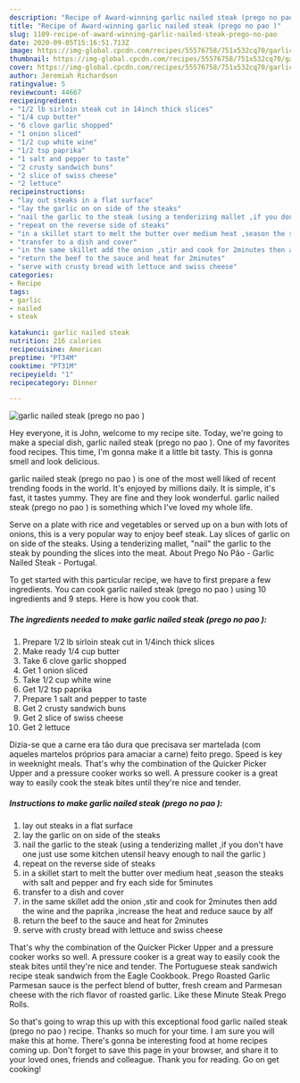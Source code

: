 ```yaml
---
description: "Recipe of Award-winning garlic nailed steak (prego no pao )"
title: "Recipe of Award-winning garlic nailed steak (prego no pao )"
slug: 1109-recipe-of-award-winning-garlic-nailed-steak-prego-no-pao
date: 2020-09-05T15:16:51.713Z
image: https://img-global.cpcdn.com/recipes/55576758/751x532cq70/garlic-nailed-steak-prego-no-pao-recipe-main-photo.jpg
thumbnail: https://img-global.cpcdn.com/recipes/55576758/751x532cq70/garlic-nailed-steak-prego-no-pao-recipe-main-photo.jpg
cover: https://img-global.cpcdn.com/recipes/55576758/751x532cq70/garlic-nailed-steak-prego-no-pao-recipe-main-photo.jpg
author: Jeremiah Richardson
ratingvalue: 5
reviewcount: 44667
recipeingredient:
- "1/2 lb sirloin steak cut in 14inch thick slices"
- "1/4 cup butter"
- "6 clove garlic shopped"
- "1 onion sliced"
- "1/2 cup white wine"
- "1/2 tsp paprika"
- "1 salt and pepper to taste"
- "2 crusty sandwich buns"
- "2 slice of swiss cheese"
- "2 lettuce"
recipeinstructions:
- "lay out steaks in a flat surface"
- "lay the garlic on on side of the steaks"
- "nail the garlic to the steak (using a tenderizing mallet ,if you don&#39;t have one just use some kitchen utensil heavy enough to nail the garlic )"
- "repeat on the reverse side of steaks"
- "in a skillet start to melt the butter over medium heat ,season the steaks with salt and pepper and fry each side for 5minutes"
- "transfer to a dish and cover"
- "in the same skillet add the onion ,stir and cook for 2minutes then add the wine and the paprika ,increase the heat and reduce sauce by alf"
- "return the beef to the sauce and heat for 2minutes"
- "serve with crusty bread with lettuce and swiss cheese"
categories:
- Recipe
tags:
- garlic
- nailed
- steak

katakunci: garlic nailed steak 
nutrition: 216 calories
recipecuisine: American
preptime: "PT34M"
cooktime: "PT31M"
recipeyield: "1"
recipecategory: Dinner

---
```



![garlic nailed steak (prego no pao )](https://img-global.cpcdn.com/recipes/55576758/751x532cq70/garlic-nailed-steak-prego-no-pao-recipe-main-photo.jpg)

Hey everyone, it is John, welcome to my recipe site. Today, we're going to make a special dish, garlic nailed steak (prego no pao ). One of my favorites food recipes. This time, I'm gonna make it a little bit tasty. This is gonna smell and look delicious.

garlic nailed steak (prego no pao ) is one of the most well liked of recent trending foods in the world. It's enjoyed by millions daily. It is simple, it's fast, it tastes yummy. They are fine and they look wonderful. garlic nailed steak (prego no pao ) is something which I've loved my whole life.

Serve on a plate with rice and vegetables or served up on a bun with lots of onions, this is a very popular way to enjoy beef steak. Lay slices of garlic on on side of the steaks. Using a tenderizing mallet, &#34;nail&#34; the garlic to the steak by pounding the slices into the meat. About Prego No Pão - Garlic Nailed Steak - Portugal.


To get started with this particular recipe, we have to first prepare a few ingredients. You can cook garlic nailed steak (prego no pao ) using 10 ingredients and 9 steps. Here is how you cook that.

<!--inarticleads1-->

##### The ingredients needed to make garlic nailed steak (prego no pao ):

1. Prepare 1/2 lb sirloin steak cut in 1/4inch thick slices
1. Make ready 1/4 cup butter
1. Take 6 clove garlic shopped
1. Get 1 onion sliced
1. Take 1/2 cup white wine
1. Get 1/2 tsp paprika
1. Prepare 1 salt and pepper to taste
1. Get 2 crusty sandwich buns
1. Get 2 slice of swiss cheese
1. Get 2 lettuce


Dizia-se que a carne era tão dura que precisava ser martelada (com aqueles martelos próprios para amaciar a carne) feito prego. Speed is key in weeknight meals. That&#39;s why the combination of the Quicker Picker Upper and a pressure cooker works so well. A pressure cooker is a great way to easily cook the steak bites until they&#39;re nice and tender. 

<!--inarticleads2-->

##### Instructions to make garlic nailed steak (prego no pao ):

1. lay out steaks in a flat surface
1. lay the garlic on on side of the steaks
1. nail the garlic to the steak (using a tenderizing mallet ,if you don&#39;t have one just use some kitchen utensil heavy enough to nail the garlic )
1. repeat on the reverse side of steaks
1. in a skillet start to melt the butter over medium heat ,season the steaks with salt and pepper and fry each side for 5minutes
1. transfer to a dish and cover
1. in the same skillet add the onion ,stir and cook for 2minutes then add the wine and the paprika ,increase the heat and reduce sauce by alf
1. return the beef to the sauce and heat for 2minutes
1. serve with crusty bread with lettuce and swiss cheese


That&#39;s why the combination of the Quicker Picker Upper and a pressure cooker works so well. A pressure cooker is a great way to easily cook the steak bites until they&#39;re nice and tender. The Portuguese steak sandwich recipe steak sandwich from the Eagle Cookbook. Prego Roasted Garlic Parmesan sauce is the perfect blend of butter, fresh cream and Parmesan cheese with the rich flavor of roasted garlic. Like these Minute Steak Prego Rolls. 

So that's going to wrap this up with this exceptional food garlic nailed steak (prego no pao ) recipe. Thanks so much for your time. I am sure you will make this at home. There's gonna be interesting food at home recipes coming up. Don't forget to save this page in your browser, and share it to your loved ones, friends and colleague. Thank you for reading. Go on get cooking!
